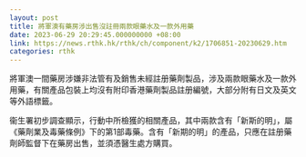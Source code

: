 ```yaml
---
layout: post
title: 將軍澳有藥房涉出售沒註冊兩款眼藥水及一款外用藥
date: 2023-06-29 20:29:45.000000000 +08:00
link: https://news.rthk.hk/rthk/ch/component/k2/1706851-20230629.htm
categories: rthk
---
```


將軍澳一間藥房涉嫌非法管有及銷售未經註册藥劑製品，涉及兩款眼藥水及一款外用藥，有關產品包裝上均沒有附印香港藥劑製品註册編號，大部分附有日文及英文等外語標籤。

衞生署初步調查顯示，行動中所檢獲的相關產品，其中兩款含有「新斯的明」，屬《藥劑業及毒藥條例》下的第1部毒藥。含有「新期的明」的產品，只應在註册藥劑師監督下在藥房出售，並須憑醫生處方購買。

